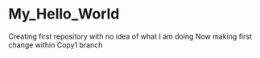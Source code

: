 # My_Hello_World
Creating first repository with no idea of what I am doing
Now making first change within Copy1 branch
